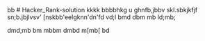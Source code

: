bb # Hacker_Rank-solution
kkkk
bbbbhkg
u
ghnfb,jbbv
skl.sbkjkfjf
sn;b.jbjlvsv'
[nskbb'eelgknn'dn'fd
vd;l
bmd
dbm
mb
ld;mb;

dmd;mb
bm
mbbm
dmbd
m[mb[
bd
